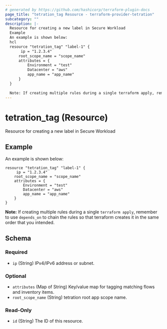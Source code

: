 ```yaml
---
# generated by https://github.com/hashicorp/terraform-plugin-docs
page_title: "tetration_tag Resource - terraform-provider-tetration"
subcategory: ""
description: |-
  Resource for creating a new label in Secure Workload
  Example
  An example is shown below:
  hcl
  resource "tetration_tag" "label-1" {
       ip = "1.2.3.4"
      root_scope_name = "scope_name"
      attributes = {
          Environment = "test"
          Datacenter = "aws"
          app_name = "app_name"
      }
  }
  
  Note: If creating multiple rules during a single terraform apply, remember to use depends_on to chain the rules so that terraform creates it in the same order that you intended.
---
```


# tetration_tag (Resource)

Resource for creating a new label in Secure Workload

## Example
An example is shown below: 
```hcl
resource "tetration_tag" "label-1" {
	 ip = "1.2.3.4"
    root_scope_name = "scope_name"
    attributes = {
        Environment = "test"
        Datacenter = "aws"
        app_name = "app_name"
    }
}
```
**Note:** If creating multiple rules during a single `terraform apply`, remember to use `depends_on` to chain the rules so that terraform creates it in the same order that you intended.



<!-- schema generated by tfplugindocs -->
## Schema

### Required

- `ip` (String) IPv4/IPv6 address or subnet.

### Optional

- `attributes` (Map of String) Key/value map for tagging matching flows and inventory items.
- `root_scope_name` (String) tetration root app scope name.

### Read-Only

- `id` (String) The ID of this resource.


